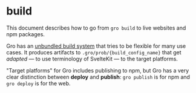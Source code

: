 # build

This document describes how to go from `gro build` to live websites and npm packages.

Gro has an [unbundled build system](unbundled.md)
that tries to be flexible for many use cases.
It produces artifacts to `.gro/prob/{build_config_name}`
that get _adapted_ — to use terminology of SvelteKit —
to the target platforms.

"Target platforms" for Gro includes publishing to npm,
but Gro has a very clear distinction between **deploy** and **publish**:
`gro publish` is for npm and `gro deploy` is for the web.

